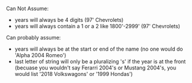 Can Not Assume:
 - years will always be 4 digits (97' Chevrolets)
 - years will always contain a 1 or a 2 like 1800'-2999' (97' Chevrolets)

Can probably assume:
 - years will always be at the start or end of the name (no one would do 'Alpha 2004 Romeo')
 - last letter of string will only be a pluralizing 's' if the year is at the front (becuase you wouldn't say Ferarri 2004's or Mustang 2004's, you would list '2018 Volkswagons' or '1999 Hondas')
